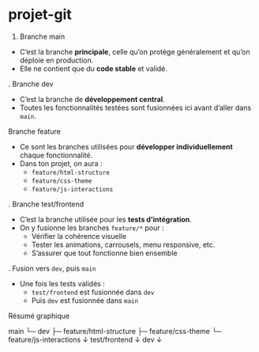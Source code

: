 # projet-git

1. Branche main
- C’est la branche **principale**, celle qu’on protège généralement et qu’on déploie en production.
- Elle ne contient que du **code stable** et validé.

. Branche dev
- C’est la branche de **développement central**.
- Toutes les fonctionnalités testées sont fusionnées ici avant d’aller dans `main`.

 Branche feature

- Ce sont les branches utilisées pour **développer individuellement** chaque fonctionnalité.
- Dans ton projet, on aura :
  - `feature/html-structure`
  - `feature/css-theme`
  - `feature/js-interactions`


. Branche test/frontend
- C’est la branche utilisée pour les **tests d’intégration**.
- On y fusionne les branches `feature/*` pour :
  - Vérifier la cohérence visuelle
  - Tester les animations, carrousels, menu responsive, etc.
  - S’assurer que tout fonctionne bien ensemble

. Fusion vers `dev`, puis `main`
- Une fois les tests validés :
  - `test/frontend` est fusionnée dans `dev`
  - Puis `dev` est fusionnée dans `main`



Résumé graphique


main
 └─ dev
      ├─ feature/html-structure
      ├─ feature/css-theme
      └─ feature/js-interactions
             ↓
        test/frontend
             ↓
           dev
             ↓
